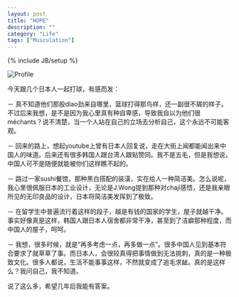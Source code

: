 ```yaml
---
layout: post
title: "HOPE"
description: ""
category: "Life"
tags: ["Musculation"]
---
```


{% include JB/setup %}

![Profile](http://farm5.staticflickr.com/4109/5611847260_df202f6f1a_z.jpg)

今天跟几个日本人一起打球，有感而发：

－ 真不知道他们那股diao劲来自哪里，篮球打得那鸟样，还一副很不屑的样子。不过后来我想，是不是因为我心里真有种自卑感，导致我自以为他们很méchants？说不清楚，当一个人站在自己的立场去分析自己，这个永远不可能客观。

－ 回来的路上，想起youtube上曾有日本人回复说，走在大街上闻都能闻出来中国人的味道。后来还有很多韩国人跟台湾人跟贴赞同。我不是五毛，但是我想说，中国人可不是随便就能被你们这样瞧不起的。

－ 路过一家sushi餐馆，那种黑白搭配的装潢，实在给人一种简洁美。怎么说呢，我心里很佩服日本的工业设计，无论是J.Wong提到那种对chaji感悟，还是我亲眼所见的无印良品的设计，日本将简洁美发挥到了极致。

－ 在留学生中普遍流行着这样的段子，越是有钱的国家的学生，屋子就越干净。事实好像真是这样，韩国人跟日本人宿舍都非常干净，甚至到了洁癖那种程度，而中国人的屋子，呵呵。

－ 我想，很多时候，就是“再多考虑一点，再多做一点”。很多中国人见到基本符合要求了就草草了事。而日本人，会很较真得把事情做到无法挑刺，真的是一种极致文化。很多人都说，生活不能事事这样，不然就变成了追毛求龇。真的是这样么？我问自己，我不知道。


说了这么多，希望几年后我能有答案。

